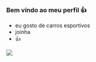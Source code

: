 ### Bem vindo ao meu perfil 👍

- eu gosto de carros esportivos
- joinha
- 👍

![](https://media.tenor.com/GqOoWCxt5DEAAAAC/fast-car.gif)
